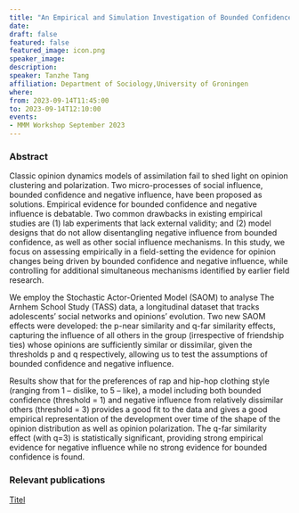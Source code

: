 ```yaml
---
title: "An Empirical and Simulation Investigation of Bounded Confidence and Negative Influence in Opinion Dynamics using Stochastic Actor-Oriented Model"
date:
draft: false
featured: false
featured_image: icon.png
speaker_image:
description:
speaker: Tanzhe Tang
affiliation: Department of Sociology,University of Groningen
where:
from: 2023-09-14T11:45:00
to: 2023-09-14T12:10:00
events:
- MMM Workshop September 2023
---
```


### Abstract

Classic opinion dynamics models of assimilation fail to shed light on opinion clustering and polarization. Two micro-processes of social influence, bounded confidence and negative influence, have been proposed as solutions. Empirical evidence for bounded confidence and negative influence is debatable. Two common drawbacks in existing empirical studies are (1) lab experiments that lack external validity; and (2) model designs that do not allow disentangling negative influence from bounded confidence, as well as other social influence mechanisms. In this study, we focus on assessing empirically in a field-setting the evidence for opinion changes being driven by bounded confidence and negative influence, while controlling for additional simultaneous mechanisms identified by earlier field research. 

We employ the Stochastic Actor-Oriented Model (SAOM) to analyse The Arnhem School Study (TASS) data, a longitudinal dataset that tracks adolescents’ social networks and opinions’ evolution. Two new SAOM effects were developed: the p-near similarity and q-far similarity effects, capturing the influence of all others in the group (irrespective of friendship ties) whose opinions are sufficiently similar or dissimilar, given the thresholds p and q respectively, allowing us to test the assumptions of bounded confidence and negative influence. 

Results show that for the preferences of rap and hip-hop clothing style (ranging from 1 – dislike, to 5 – like), a model including both bounded confidence (threshold = 1) and negative influence from relatively dissimilar others (threshold = 3) provides a good fit to the data and gives a good empirical representation of the development over time of the shape of the opinion distribution as well as opinion polarization. The q-far similarity effect (with q=3) is statistically significant, providing strong empirical evidence for negative influence while no strong evidence for bounded confidence is found.


### Relevant publications 

[Titel](Leifeld.pdf)
